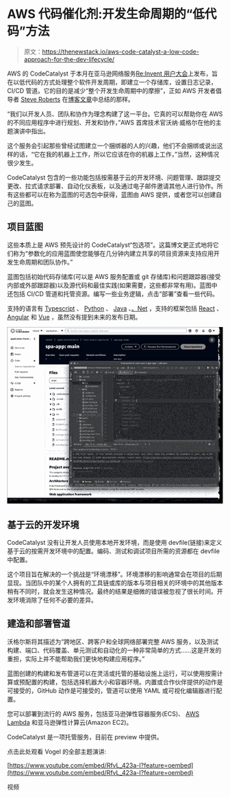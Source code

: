 # AWS 代码催化剂:开发生命周期的“低代码”方法

> 原文：<https://thenewstack.io/aws-code-catalyst-a-low-code-approach-for-the-dev-lifecycle/>

AWS 的 CodeCatalyst 于本月在亚马逊网络服务[Re:Invent 用户大会](https://thenewstack.io/aws-reinvent-left-attendees-with-more-questions/)上发布，旨在以低代码的方式处理整个软件开发周期，即建立一个存储库，设置日志记录，CI/CD 管道。它的目的是减少“整个开发生命周期中的摩擦”，正如 AWS 开发者倡导者 [Steve Roberts](https://www.linkedin.com/in/steven-j-roberts/) 在[博客文章](https://aws.amazon.com/blogs/aws/announcing-amazon-codecatalyst-preview-a-unified-software-development-service/)中总结的那样。

“我们以开发人员、团队和协作为理念构建了这一平台。它真的可以帮助你在 AWS 的不同应用程序中进行规划、开发和协作，”AWS 首席技术官沃纳·威格尔在他的主题演讲中指出。

这个服务会引起那些曾经试图建立一个捆绑器的人的兴趣，他们不会捆绑或说出这样的话，“它在我的机器上工作，所以它应该在你的机器上工作，”当然，这种情况很少发生。

CodeCatalyst 包含的一些功能包括按需基于云的开发环境、问题管理、跟踪提交更改、拉式请求部署、自动化仪表板，以及通过电子邮件邀请其他人进行协作。所有这些都可以在称为蓝图的可选包中获得，蓝图由 AWS 提供，或者您可以创建自己的蓝图。

## **项目蓝图**

这些本质上是 AWS 预先设计的 CodeCatalyst“包选项”。这篇博文更正式地将它们称为“参数化的应用蓝图使您能够在几分钟内建立共享的项目资源来支持应用开发生命周期和团队协作。”

蓝图包括初始代码存储库(可以是 AWS 服务配置或 git 存储库)和问题跟踪器(接受内部或外部跟踪器)以及源代码和最佳实践(如果需要，这些都非常有用)。蓝图中还包括 CI/CD 管道和托管资源。编写一些业务逻辑，点击“部署”查看一些代码。

支持的语言有 [Typescript](https://thenewstack.io/what-is-typescript/) 、 [Python](https://thenewstack.io/an-introduction-to-python-for-non-programmers/) 、 [Java](https://thenewstack.io/java-usage-keeps-climbing-according-to-new-survey/) 、[。Net](https://thenewstack.io/net-7-simplifies-route-from-code-to-cloud-for-developers/) ，支持的框架包括 [React](https://thenewstack.io/learn-react-start-of-a-frontend-dev-journey/) 、 [Angular](https://thenewstack.io/google-engineer-outlines-whats-next-for-angular/) 和 [Vue](https://thenewstack.io/meet-vue-js-flexible-javascript-framework/) ，虽然没有提到未来的发布日期。

![](img/bc5950834a7c76ad5a87e2d85d179328.png)

## **基于云的开发环境**

CodeCatalyst 没有让开发人员使用本地开发环境，而是使用 devfile(链接)来定义基于云的按需开发环境中的配置。编码、测试和调试项目所需的资源都在 devfile 中配置。

这个项目旨在解决的一个挑战是“环境漂移”。环境漂移的影响通常会在项目的后期显现。当团队中的某个人拥有的工具链或库的版本与项目相关的环境中的其他版本稍有不同时，就会发生这种情况。最终的结果是细微的错误被忽视了很长时间。开发环境消除了任何不必要的差异。

## **建造和部署管道**

沃格尔斯将其描述为“跨地区、跨客户和全球网络部署完整 AWS 服务，以及测试构建、端口、代码覆盖、单元测试和自动化的一种非常简单的方式……这是开发的重担，实际上并不能帮助我们更快地构建应用程序。”

蓝图创建的构建和发布管道可以在灵活或托管的基础设施上运行，可以使用按需计算或预配置的构建，包括选择机器大小和容器环境。内置或合作伙伴提供的动作是可接受的，GitHub 动作是可接受的，管道可以使用 YAML 或可视化编辑器进行配置。

您可以部署到流行的 AWS 服务，包括亚马逊弹性容器服务(ECS)、 [AWS Lambda](https://thenewstack.io/aws-lambda-is-a-step-towards-creating-a-new-normal/) 和亚马逊弹性计算云(Amazon EC2)。

CodeCatalyst 是一项托管服务，目前在 preview 中提供。

点击此处观看 Vogel 的全部主题演讲:

[https://www.youtube.com/embed/RfvL_423a-I?feature=oembed](https://www.youtube.com/embed/RfvL_423a-I?feature=oembed)

视频

<svg xmlns:xlink="http://www.w3.org/1999/xlink" viewBox="0 0 68 31" version="1.1"><title>Group</title> <desc>Created with Sketch.</desc></svg>